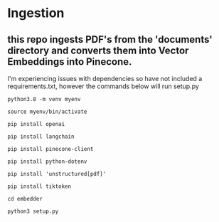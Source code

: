 # Ingestion

## this repo ingests PDF's from the 'documents' directory and converts them into Vector Embeddings into Pinecone.

I'm experiencing issues with dependencies so have not included a requirements.txt, however the commands below will run setup.py

```
python3.8 -m venv myenv
```
```
source myenv/bin/activate 
```
```
pip install openai
```
```
pip install langchain
```
```
pip install pinecone-client
```
```
pip install python-dotenv
```
```
pip install 'unstructured[pdf]'
```
```
pip install tiktoken
```
```
cd embedder
```
```
python3 setup.py
```
